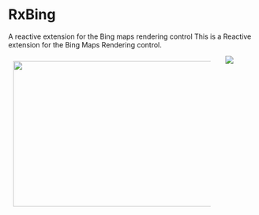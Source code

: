 # RxBing
A reactive extension for the Bing maps rendering control
This is a Reactive extension for the Bing Maps Rendering control.

<div style="
    float: left;
    max-width: 400px;
    padding: 10px;
    margin-right:10px;
"><a href="https://cloud.githubusercontent.com/assets/7635865/9671491/4f7a57a8-5261-11e5-9d94-11e007d813f5.png" target="_blank"><img width="800" height="295" src="https://cloud.githubusercontent.com/assets/7635865/9671491/4f7a57a8-5261-11e5-9d94-11e007d813f5.png"></a>
</div>

<div style="display:inline;padding: 10px;">
   <a href="https://cloud.githubusercontent.com/assets/7635865/9719413/0923478a-5552-11e5-9c16-7b6a1fab3e95.gif" target="_blank">
     <img src="https://cloud.githubusercontent.com/assets/7635865/9719413/0923478a-5552-11e5-9c16-7b6a1fab3e95.gif" style="display: inline-block;">
   </a>
</div>
